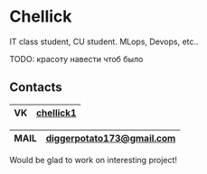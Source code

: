 



# Chellick


IT class student, CU student. 
MLops, Devops, etc..

TODO: красоту навести чтоб было

## Contacts


|  VK  | [chellick1](https://vk.com/chellick1) |
|------|---------------------------------------|

| MAIL | diggerpotato173@gmail.com             |
|------|---------------------------------------|

Would be glad to work on interesting project!
